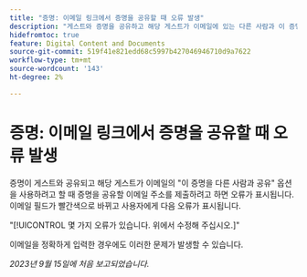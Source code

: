```yaml
---
title: "증명: 이메일 링크에서 증명을 공유할 때 오류 발생"
description: "게스트와 증명을 공유하고 해당 게스트가 이메일에 있는 다른 사람과 이 증명 공유 옵션을 사용하려고 할 때 증명을 공유할 이메일 주소를 제출하려고 하면 오류가 표시됩니다. 이메일 필드가 빨간색으로 바뀌고 사용자에게 오류가 표시됩니다."
hidefromtoc: true
feature: Digital Content and Documents
source-git-commit: 519f41e821edd68c5997b427046946710d9a7622
workflow-type: tm+mt
source-wordcount: '143'
ht-degree: 2%

---
```



# 증명: 이메일 링크에서 증명을 공유할 때 오류 발생

증명이 게스트와 공유되고 해당 게스트가 이메일의 &quot;이 증명을 다른 사람과 공유&quot; 옵션을 사용하려고 할 때 증명을 공유할 이메일 주소를 제출하려고 하면 오류가 표시됩니다. 이메일 필드가 빨간색으로 바뀌고 사용자에게 다음 오류가 표시됩니다.

&quot;[!UICONTROL 몇 가지 오류가 있습니다. 위에서 수정해 주십시오.]&quot;

이메일을 정확하게 입력한 경우에도 이러한 문제가 발생할 수 있습니다.

_2023년 9월 15일에 처음 보고되었습니다._
